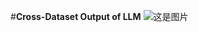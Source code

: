 #**Cross-Dataset Output of LLM**
![这是图片](https://anonymous.4open.science/r/DFDGPT-8E5C/imgs/cross-dataset-llm-output.png "Magic Gardens")
